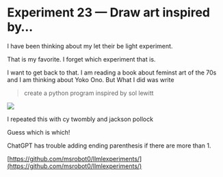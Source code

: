 # Experiment 23 — Draw art inspired by…

I have been thinking about my let their be light experiment.

That is my favorite. I forget which experiment that is.

I want to get back to that. I am reading a book about feminst art of the 70s and I am thinking about Yoko Ono. But What I did was write

>create a python program inspired by sol lewitt

![](https://miro.medium.com/v2/resize:fit:1400/1*Q_XoziduIiXRoFpgZgvyMA.png)

I repeated this with cy twombly and jackson pollock

Guess which is which!

ChatGPT has trouble adding ending parenthesis if there are more than 1.

[https://github.com/msrobot0/llmlexperiments/](https://github.com/msrobot0/llmlexperiments/)